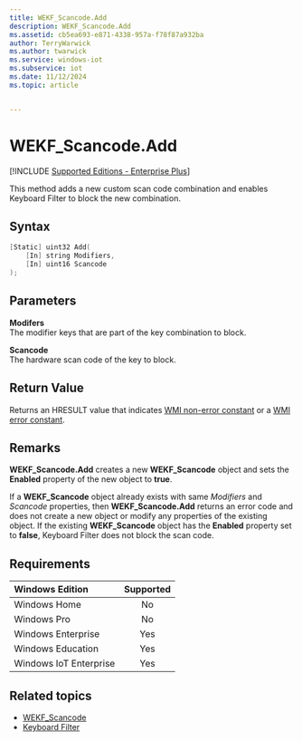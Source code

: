 ```yaml
---
title: WEKF_Scancode.Add
description: WEKF_Scancode.Add
ms.assetid: cb5ea693-e871-4338-957a-f78f87a932ba
author: TerryWarwick
ms.author: twarwick
ms.service: windows-iot
ms.subservice: iot
ms.date: 11/12/2024
ms.topic: article


---
```

# WEKF_Scancode.Add

[!INCLUDE [Supported Editions - Enterprise Plus](../../../includes/incl-supported-OS-Enterprise-Plus.md)]

This method adds a new custom scan code combination and enables Keyboard Filter to block the new combination.

## Syntax

```powershell
[Static] uint32 Add(
    [In] string Modifiers,
    [In] uint16 Scancode
);
```

## Parameters

**Modifers**</br>The modifier keys that are part of the key combination to block.

**Scancode**</br>The hardware scan code of the key to block.

## Return Value

Returns an HRESULT value that indicates [WMI non-error constant](/windows/win32/wmisdk/wmi-non-error-constants) or a [WMI error constant](/windows/win32/wmisdk/wmi-error-constants).

## Remarks

**WEKF_Scancode.Add** creates a new **WEKF_Scancode** object and sets the **Enabled** property of the new object to **true**.

If a **WEKF_Scancode** object already exists with same *Modifiers* and *Scancode* properties, then **WEKF_Scancode.Add** returns an error code and does not create a new object or modify any properties of the existing object. If the existing **WEKF_Scancode** object has the **Enabled** property set to **false**, Keyboard Filter does not block the scan code.

## Requirements

| Windows Edition        | Supported |
|:-----------------------|:---------:|
| Windows Home           | No        |
| Windows Pro            | No        |
| Windows Enterprise     | Yes       |
| Windows Education      | Yes       |
| Windows IoT Enterprise | Yes       |

## Related topics

- [WEKF_Scancode](wekf-scancode.md)
- [Keyboard Filter](keyboardfilter.md)
